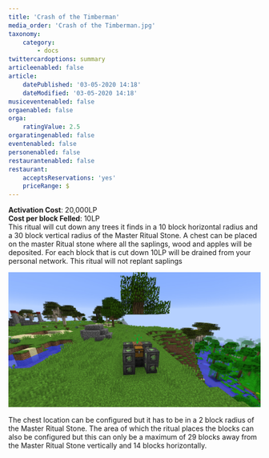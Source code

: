 ```yaml
---
title: 'Crash of the Timberman'
media_order: 'Crash of the Timberman.jpg'
taxonomy:
    category:
        - docs
twittercardoptions: summary
articleenabled: false
article:
    datePublished: '03-05-2020 14:18'
    dateModified: '03-05-2020 14:18'
musiceventenabled: false
orgaenabled: false
orga:
    ratingValue: 2.5
orgaratingenabled: false
eventenabled: false
personenabled: false
restaurantenabled: false
restaurant:
    acceptsReservations: 'yes'
    priceRange: $
---
```


**Activation Cost**: 20,000LP  
**Cost per block Felled**: 10LP  
This ritual will cut down any trees it finds in a 10 block horizontal radius and a 30 block vertical radius of the Master Ritual Stone. A chest can be placed on the master Ritual stone where all the saplings, wood and apples will be deposited.  For each block that is cut down 10LP will be drained from your personal network. This ritual will not replant saplings

![](Crash%20of%20the%20Timberman.jpg)

The chest location can be configured but it has to be in a 2 block radius of the Master Ritual Stone. The area of which the ritual places the blocks can also be configured but this can only be a maximum of 29 blocks away from the Master Ritual Stone vertically and 14 blocks horizontally.